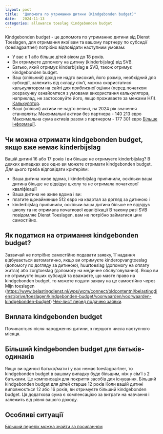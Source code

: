 ```yaml
---
layout: post
title:  "Допомога по утриманню дитини (Kindgebonden budget)"
date:   2024-11-13
categories: allowance toeslag Kindgebonden budget
---
```


Kindgebonden budget - це допомога по утриманню дитини від Dienst Toeslagen, для отримання якої вам та вашому партнеру по субсидії (toeslagpartner) потрібно відповідати наступним умовам:
- У вас є 1 або більше дітей віком до 18 років.
- Ви отримуєте допомогу на дитину (kinderbijslag) від SVB.
- Батько, який отримує kinderbijslag в SVB, також отримує kindgebonden budget.
- Ваш (спільний) дохід не надто високий, його розмір, необхідний для субсидії, залежить від складу сім'ї, можна скористатися калькулятором на сайті для приблизної оцінки (перед початком розрахунку ознайомтеся з умовами використання калькулятора, наприклад, не застосовуйте його, якщо проживаєте за межами НЛ). [Калькулятор](https://www.belastingdienst.nl/wps/wcm/connect/nl/toeslagen/content/hulpmiddel-proefberekening-toeslagen).
- Ваші (спільні) активи не надто великі, на 2024 рік значення становлять:
Максимальні активи без партнера -  140 213 євро
Максимальна сума активів разом з партнером -  177 301 євро
[Більше інформації]( https://www.belastingdienst.nl/wps/wcm/connect/bldcontentnl/belastingdienst/prive/toeslagen/kindgebonden-budget/voorwaarden/vermogen/vermogen-kindgebonden-budget).

## Чи можна отримати kindgebonden budget, якщо вже немає kinderbijslag 
Вашій дитині 16 або 17 років і ви більше не отримуєте kinderbijslag? В деяких випадках все одно ви можете отримати kindgebonden budget. Для цього треба відповідати критеріям:
- Ваша дитина живе вдома, і kinderbijslag припинили, оскільки ваша дитина більше не відвідує школу та не отримала початкової кваліфікації
- Ваша дитина не живе вдома і ви:
-  платите щонайменше 512 євро на квартал за догляд за дитиною і
-  kinderbijslag припинили, оскільки ваша дитина більше не відвідує школу та не отримала початкової кваліфікації
В такому разі SVB повідомляє Dienst Toeslagen, вам не потрібно займатися цим самостійно.

## Як податися на отримання kindgebonden budget?
Зазвичай не потрібно самостійно подавати заявку, її надання відбувається автоматично, якщо ви отримуєте kinderopvangtoeslag (допомогу по догляду за дитиною), huurtoeslag (допомогу на оплату житла) або zorgtoeslag (допомогу на медичне обслуговування). 
Якщо ви не отримуєте інших субсидій та вважаєте, що маєте право на kindgebonden budget, то можете подати заявку на це самостійно через Mijn toeslagen (https://www.belastingdienst.nl/wps/wcm/connect/bldcontentnl/belastingdienst/prive/toeslagen/kindgebonden-budget/voorwaarden/voorwaarden-kindgebonden-budget)
[Чек-лист перед подачею заявки](https://www.belastingdienst.nl/wps/wcm/connect/nl/kindgebonden-budget/content/hoe-moet-ik-kindgebonden-budget-aanvragen).

## Виплата kindgebonden budget 
Починається після народження дитини, з першого числа наступного місяця.

## Більший kindgebonden budget для батьків-одинаків
Якщо ви одинокі батько/мати і у вас немає toeslagpartner, то kindgebonden budget в вашому випадку буде більшим, ніж у сім'ї з 2 батьками. Це компенсація для покриття засобів для існування.
Більший kindgebonden budget для дітей старше 12 років
Коли вашій дитині виповнюється 12 або 16 років, ви отримуєте більший kindgebonden budget. Ця додаткова сума є компенсацією за витрати на навчання і залежить від рівня вашого доходу.

## Особливі ситуації
[Більший перелік можна знайти за посиланням](https://www.belastingdienst.nl/wps/wcm/connect/bldcontentnl/belastingdienst/prive/toeslagen/kindgebonden-budget/voorwaarden/voorwaarden-kindgebonden-budget)